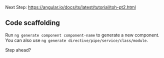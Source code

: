 Next Step: https://angular.io/docs/ts/latest/tutorial/toh-pt2.html

## Code scaffolding

Run `ng generate component component-name` to generate a new component. You can also use `ng generate directive/pipe/service/class/module`.

Step ahead?
